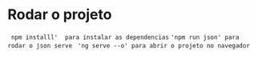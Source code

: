 # Rodar o projeto
```  npm installl'  para instalar as dependencias ```
``` 'npm run json' para rodar o json serve  ```
``` 'ng serve --o' para abrir o projeto no navegador ```
  
